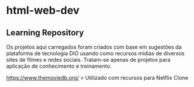 # html-web-dev
## Learning Repository

Os projetos aqui carregados foram criados com base em sugestões da plataforma de tecnologia DIO usando como recursos midias de diversos sites de filmes e redes sociais.
Tratam-se apenas de projetos para aplicação de conhecimento e treinamento.

https://www.themoviedb.org/ > Utilizado com recursos para Netflix Clone


